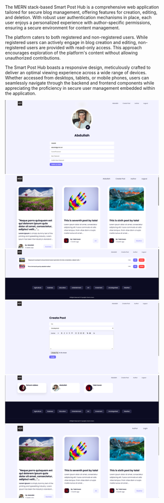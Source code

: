 The MERN stack-based Smart Post Hub is a comprehensive web application tailored for secure blog management, offering features for creation, editing, and deletion. With robust user authentication mechanisms in place, each user enjoys a personalized experience with author-specific permissions, ensuring a secure environment for content management.

The platform caters to both registered and non-registered users. While registered users can actively engage in blog creation and editing, non-registered users are provided with read-only access. This approach encourages exploration of the platform's content without allowing unauthorized contributions.

The Smart Post Hub boasts a responsive design, meticulously crafted to deliver an optimal viewing experience across a wide range of devices. Whether accessed from desktops, tablets, or mobile phones, users can seamlessly navigate through the backend and frontend components while appreciating the proficiency in secure user management embedded within the application.

![](client/src/assets/1.png)
![](client/src/assets/2.png)
![](client/src/assets/3.png)
![](client/src/assets/4.png)
![](client/src/assets/5.png)
![](client/src/assets/6.png)
